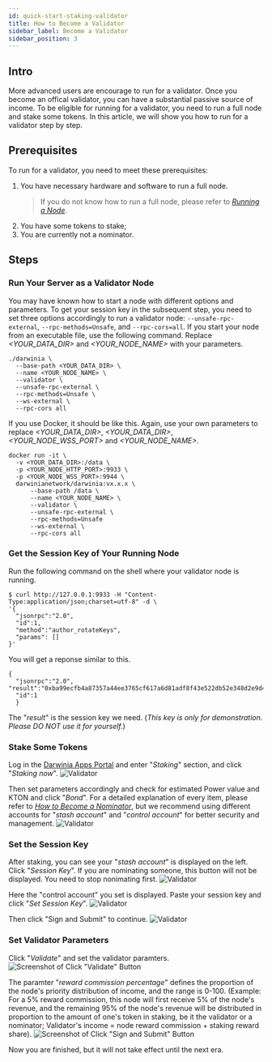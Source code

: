 ```yaml
---
id: quick-start-staking-validator
title: How to Become a Validator
sidebar_label: Become a Validator
sidebar_position: 3
---
```


## Intro

More advanced users are encourage to run for a validator. Once you become an offical validator, you can have a substantial passive source of income. To be eligible for running for a validator, you need to run a full node and stake some tokens. In this article, we will show you how to run for a validator step by step. 

## Prerequisites

To run for a validator, you need to meet these prerequisites:

1. You have necessary hardware and software to run a full node.
    >  If you do not know how to run a full node, please refer to [*Running a Node*](./wiki-tut-node).
2. You have some tokens to stake;
3. You are currently not a nominator.

## Steps

### Run Your Server as a Validator Node

You may have known how to start a node with different options and parameters. To get your session key in the subsequent step, you need to set three options accordingly to run a validator node: `--unsafe-rpc-external`, `--rpc-methods=Unsafe`, and `--rpc-cors=all`.
If you start your node from an executable file, use the following command. Replace *<YOUR_DATA_DIR>* and *<YOUR_NODE_NAME>* with your parameters.
```
./darwinia \
  --base-path <YOUR_DATA_DIR> \
  --name <YOUR_NODE_NAME> \
  --validator \
  --unsafe-rpc-external \
  --rpc-methods=Unsafe \
  --ws-external \
  --rpc-cors all
```

If you use Docker, it should be like this. Again, use your own parameters to replace *<YOUR_DATA_DIR>*, *<YOUR_DATA_DIR>*, *<YOUR_NODE_WSS_PORT>* and *<YOUR_NODE_NAME>*.
```
docker run -it \
  -v <YOUR_DATA_DIR>:/data \
  -p <YOUR_NODE_HTTP_PORT>:9933 \
  -p <YOUR_NODE_WSS_PORT>:9944 \
  darwinianetwork/darwinia:vx.x.x \
      --base-path /data \
      --name <YOUR_NODE_NAME> \
      --validator \
      --unsafe-rpc-external \
      --rpc-methods=Unsafe
      --ws-external \
      --rpc-cors all
```

### Get the Session Key of Your Running Node

Run the following command on the shell where your validator node is running.
```
$ curl http://127.0.0.1:9933 -H "Content-Type:application/json;charset=utf-8" -d \
'{
  "jsonrpc":"2.0",
  "id":1,
  "method":"author_rotateKeys",
  "params": []
}'
```

You will get a reponse similar to this.
```
{
  "jsonrpc":"2.0", "result":"0xba99ecfb4a87357a44ee3765cf617a6d81adf8f43e522db52e348d2e9d45ccde12d53d562e14bb18523fbc3032b786f44b2b92340f4756386d4baec68bbfb882bbaccce1440c84d7f5b67c8ecb956345130d5dbd07adfeba3d9482f95d9dec6c68d085323e61590f850c38244dd2d2bc4055548d9edfd0471f47da7667c17fe8",
  "id":1
  }
```
The "*result*" is the session key we need. (*This key is only for demonstration. Please DO NOT use it for yourself.*)

### Stake Some Tokens

Log in the [Darwinia Apps Portal](https://apps.darwinia.network) and enter "*Staking*" section, and click "*Staking now*".
![Validator](../assets/quick_start/darwinia-staking-validator-01.png)

Then set parameters accordingly and check for estimated Power value and KTON and click "*Bond*". For a detailed explanation of every item, please refer to [*How to Become a Nominator*](./quick-start-staking-nominator.md), but we recommend using different accounts for "*stash account*" and "*control account*" for better security and management.
![Validator](../assets/quick_start/darwinia-staking-validator-02.png)

### Set the Session Key

After staking, you can see your "*stash account*" is displayed on the left. Click "*Session Key*". If you are nominating someone, this button will not be displayed. You need to stop nonimating first.
![Validator](../assets/quick_start/darwinia-staking-validator-03.png)

Here the "control account" you set is displayed. Paste your session key and click "*Set Session Key*".
![Validator](../assets/quick_start/darwinia-staking-validator-04.png)

Then click "Sign and Submit" to continue.
![Validator](../assets/quick_start/darwinia-staking-validator-05.png)

### Set Validator Parameters

Click "*Validate*" and set the validator paramters.
![Screenshot of Click "Validate" Button](../assets/quick_start/darwinia-staking-validator-06.png)

The paramter "*reward commission percentage*" defines the proportion of the node's priority distribution of income, and the range is 0-100. (Example: For a 5% reward commission, this node will first receive 5% of the node's revenue, and the remaining 95% of the node's revenue will be distributed in proportion to the amount of one's token in staking, be it the validator or a nominator; Validator's income = node reward commission + staking reward share).
 ![Screenshot of Click "Sign and Submit" Button](../assets/quick_start/darwinia-staking-validator-07.png)

Now you are finished, but it will not take effect until the next era.
